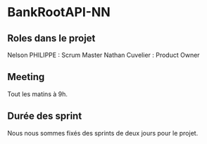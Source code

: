 # BankRootAPI-NN

## Roles dans le projet

Nelson PHILIPPE : Scrum Master
Nathan Cuvelier : Product Owner

## Meeting

Tout les matins à 9h.

## Durée des sprint

Nous nous sommes fixés des sprints de deux jours pour le projet.